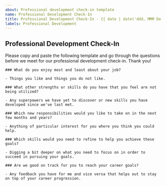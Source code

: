 ```yaml
---
about: Professional development check-in template
name: Professional Development Check-In
title: Professional Development Check-In - {{ date | date('ddd, MMM Do YYYY') }}
labels: Professional Development
---
```


## Professional Development Check-In

Please copy and paste the following template and go through the questions before we meet for our professional development check-in. Thank you!

```
### What do you enjoy most and least about your job?

- Things you like and things you do not like.

### What other strengths or skills do you have that you feel are not being utilized?

- Any superpowers we have yet to discover or new skills you have developed since we've last met.

### Which new responsibilities would you like to take on in the next few months and years?

- Anything of particular interest for you where you think you could help.

### Which skills would you need to refine to help you achieve these goals?

- Digging a bit deeper on what you need to focus on in order to succeed in pursuing your goals.

### Are we good on track for you to reach your career goals?

- Any feedback you have for me and vice versa that helps out to stay on top of your career progression.
```